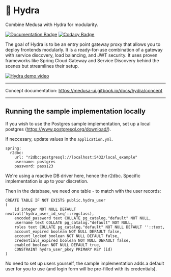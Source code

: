 # 🐲 Hydra

Combine Medusa with Hydra for modularity. 

[![Documentation Badge](https://img.shields.io/badge/Documentation-medusa--ui.gitbook.io%2Fdocs-informational)](https://medusa-ui.gitbook.io/docs/) [![Codacy Badge](https://app.codacy.com/project/badge/Grade/bcc42d042ef5433aa6913ded9ba80da7)](https://www.codacy.com/gh/medusa-ui/hydra/dashboard?utm_source=github.com&amp;utm_medium=referral&amp;utm_content=medusa-ui/hydra&amp;utm_campaign=Badge_Grade)

The goal of Hydra is to be an entry point gateway proxy that allows you to deploy frontends modularly. It is a ready-for-use combination of a gateway with service discovery, load balancing, and JWT security. It uses proven frameworks like Spring Cloud Gateway and Service Discovery behind the scenes but streamlines their setup.



[![Hydra demo video](https://yt-embed.herokuapp.com/embed?v=RHFn0LW7bqw)](https://www.youtube.com/watch?v=RHFn0LW7bqw "Hydra demo")

---

Concept documentation: https://medusa-ui.gitbook.io/docs/hydra/concept

---
## Running the sample implementation locally
If you wish to use the Postgres sample implementation, set up a local postgres (https://www.postgresql.org/download/).

If neccesary, update values in the `application.yml`. 

```
spring:
  r2dbc:
    url: "r2dbc:postgresql://localhost:5432/local_example"
    username: postgres
    password: pass123
```
We're using a reactive DB driver here, hence the r2dbc. Specific implementation is up to your discretion.

Then in the database, we need one table - to match with the user records:
```
CREATE TABLE IF NOT EXISTS public.hydra_user
(
    id integer NOT NULL DEFAULT nextval('hydra_user_id_seq'::regclass),
    encoded_password text COLLATE pg_catalog."default" NOT NULL,
    username text COLLATE pg_catalog."default" NOT NULL,
    roles text COLLATE pg_catalog."default" NOT NULL DEFAULT ''::text,
    account_expired boolean NOT NULL DEFAULT false,
    account_locked boolean NOT NULL DEFAULT false,
    credentials_expired boolean NOT NULL DEFAULT false,
    enabled boolean NOT NULL DEFAULT true,
    CONSTRAINT hydra_user_pkey PRIMARY KEY (id)
)

```

No need to set up users yourself, the sample implementation adds a default user for you to use (and login form will be pre-filled with its credentials).
